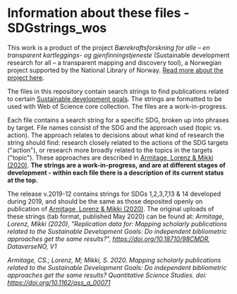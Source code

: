 # Information about these files - SDGstrings_wos

This work is a product of the project *Bærekraftsforskning for alle – en transparent kartleggings- og gjenfinningstjeneste* (Sustainable development research for all – a transparent mapping and discovery tool), a Norwegian project supported by the National Library of Norway. [Read more about the project here](https://www.uib.no/en/ub/148804/sustainable-development-research-all-%E2%80%93-transparent-mapping-and-discovery-tool).

The files in this repository contain search strings to find publications related to certain [Sustainable development goals](https://sdgs.un.org/goals). The strings are formatted to be used with Web of Science core collection. The files are a work-in-progress.

Each file contains a search string for a specific SDG, broken up into phrases by target. File names consist of the SDG and the approach used (topic vs. action). The approach relates to decisions about what kind of research the string should find: research closely related to the actions of the SDG targets ("action"), or research more broadly related to the topics in the targets ("topic"). These approaches are described in [Armitage, Lorenz & Mikki (2020)](https://doi.org/10.1162/qss_a_00071). **The strings are a work-in-progress, and are at different stages of development - within each file there is a description of its current status at the top.** 

The release v.2019-12 contains strings for SDGs 1,2,3,7,13 & 14 developed during 2019, and should be the same as those deposited openly on publication of [Armitage, Lorenz & Mikki (2020)](https://doi.org/10.1162/qss_a_00071). The original uploads of these strings (tab format, published May 2020) can be found at: *Armitage, Lorenz, Mikki (2020), "Replication data for: Mapping scholarly publications related to the Sustainable Development Goals: Do independent bibliometric approaches get the same results?", https://doi.org/10.18710/98CMDR, DataverseNO, V1*

*Armitage, CS.; Lorenz, M; Mikki, S. 2020. Mapping scholarly publications related to the Sustainable Development Goals: Do independent bibliometric approaches get the same results? Quantitative Science Studies. doi: https://doi.org/10.1162/qss_a_00071*
